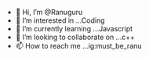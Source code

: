 - 👋 Hi, I’m @Ranuguru
- 👀 I’m interested in ...Coding
- 🌱 I’m currently learning ...Javascript
- 💞️ I’m looking to collaborate on ...c++
- 📫 How to reach me ...ig:must_be_ranu

<!---
Ranuguru/Ranuguru is a ✨ special ✨ repository because its `README.md` (this file) appears on your GitHub profile.
You can click the Preview link to take a look at your changes.
--->
